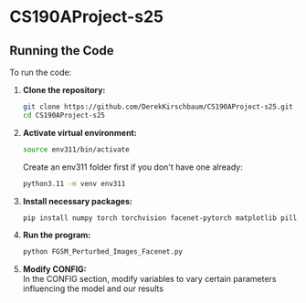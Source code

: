 # CS190AProject-s25

## Running the Code

To run the code:

1. **Clone the repository:**
   ```bash
   git clone https://github.com/DerekKirschbaum/CS190AProject-s25.git
   cd CS190AProject-s25

2. **Activate virtual environment:**
   ```bash
   source env311/bin/activate
   ```
   Create an env311 folder first if you don't have one already:
   ```bash
   python3.11 -m venv env311

3. **Install necessary packages:**
   ```bash
   pip install numpy torch torchvision facenet-pytorch matplotlib pillow

4. **Run the program:**
   ```bash
   python FGSM_Perturbed_Images_Facenet.py

5. **Modify CONFIG:**\
    In the CONFIG section, modify variables to vary certain parameters influencing the model and our results
